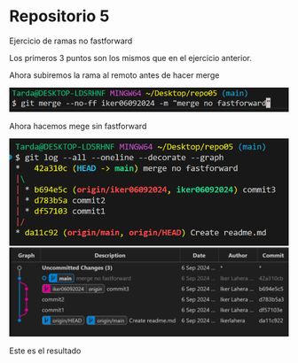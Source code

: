 # Repositorio 5

Ejercicio de ramas no fastforward

Los primeros 3 puntos son los mismos que en el ejercicio anterior. 

Ahora subiremos la rama al remoto antes de hacer merge

![alt text](image.png)

Ahora hacemos mege sin fastforward

![alt text](image-1.png)
![alt text](image-2.png)

Este es el resultado